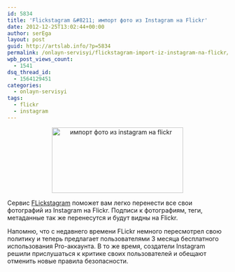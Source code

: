 ```yaml
---
id: 5834
title: 'Flickstagram &#8211; импорт фото из Instagram на Flickr'
date: 2012-12-25T13:02:44+00:00
author: serEga
layout: post
guid: http://artslab.info/?p=5834
permalink: /onlayn-servisyi/flickstagram-import-iz-instagram-na-flickr/
wpb_post_views_count:
  - 1541
dsq_thread_id:
  - 1564129451
categories:
  - onlayn-servisyi
tags:
  - flickr
  - instagram
---
```

<center>
  <a href="{{site.img_cdn}}/flickstagram.png"><img src="{{site.img_cdn}}/flickstagram-300x150.png" alt="импорт фото из instagram на flickr" title="flickstagram" width="300" height="150" class="aligncenter size-medium wp-image-5835" srcset="{{site.img_cdn}}/flickstagram-300x150.png 300w, {{site.img_cdn}}/flickstagram.png 600w" sizes="(max-width: 300px) 100vw, 300px" /></a>
</center>

Сервис [FLickstagram](http://flickstagram.org/) поможет вам легко перенести все свои фотографий из Instagram на Flickr. Подписи к фотографиям, теги, метаданные так же перенесутся и будут видны на Flickr.


Напомню, что с недавнего времени FLickr немного пересмотрел свою политику и теперь предлагает пользователями 3 месяца бесплатного использования Pro-аккаунта. В то же время, создатели Instagram решили прислушаться к критике своих пользователей и обещают отменить новые правила безопасности.